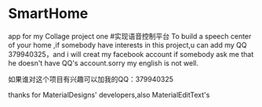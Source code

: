# SmartHome
app for my Collage project one
#实现语音控制平台 
To build a speech center of your home ,if somebody have interests in this project,u can add my QQ 379940325，and i will creat my facebook account if somebody ask me that he doesn't have QQ's account.sorry my english is not well.

如果谁对这个项目有兴趣可以加我的QQ：379940325

thanks for MaterialDesigns' developers,also MaterialEditText's
